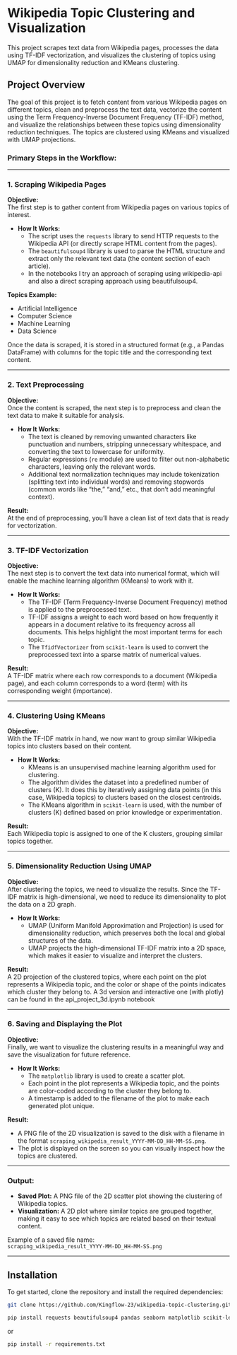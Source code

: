 # Wikipedia Topic Clustering and Visualization

This project scrapes text data from Wikipedia pages, processes the data using TF-IDF vectorization, and visualizes the clustering of topics using UMAP for dimensionality reduction and KMeans clustering.

## Project Overview

The goal of this project is to fetch content from various Wikipedia pages on different topics, clean and preprocess the text data, vectorize the content using the Term Frequency-Inverse Document Frequency (TF-IDF) method, and visualize the relationships between these topics using dimensionality reduction techniques. The topics are clustered using KMeans and visualized with UMAP projections.

### Primary Steps in the Workflow:

---

### 1. Scraping Wikipedia Pages

**Objective:**  
The first step is to gather content from Wikipedia pages on various topics of interest. 

- **How It Works:**
  - The script uses the `requests` library to send HTTP requests to the Wikipedia API (or directly scrape HTML content from the pages).
  - The `beautifulsoup4` library is used to parse the HTML structure and extract only the relevant text data (the content section of each article).
  - In the notebooks I try an approach of scraping using wikipedia-api and also a direct scraping approach using beautifulsoup4.

**Topics Example:**  
- Artificial Intelligence
- Computer Science
- Machine Learning
- Data Science

Once the data is scraped, it is stored in a structured format (e.g., a Pandas DataFrame) with columns for the topic title and the corresponding text content.

---

### 2. Text Preprocessing

**Objective:**  
Once the content is scraped, the next step is to preprocess and clean the text data to make it suitable for analysis.

- **How It Works:**
  - The text is cleaned by removing unwanted characters like punctuation and numbers, stripping unnecessary whitespace, and converting the text to lowercase for uniformity.
  - Regular expressions (`re` module) are used to filter out non-alphabetic characters, leaving only the relevant words.
  - Additional text normalization techniques may include tokenization (splitting text into individual words) and removing stopwords (common words like “the,” “and,” etc., that don’t add meaningful context).
  
**Result:**  
At the end of preprocessing, you’ll have a clean list of text data that is ready for vectorization.

---

### 3. TF-IDF Vectorization

**Objective:**  
The next step is to convert the text data into numerical format, which will enable the machine learning algorithm (KMeans) to work with it.

- **How It Works:**
  - The TF-IDF (Term Frequency-Inverse Document Frequency) method is applied to the preprocessed text.
  - TF-IDF assigns a weight to each word based on how frequently it appears in a document relative to its frequency across all documents. This helps highlight the most important terms for each topic.
  - The `TfidfVectorizer` from `scikit-learn` is used to convert the preprocessed text into a sparse matrix of numerical values.
  
**Result:**  
A TF-IDF matrix where each row corresponds to a document (Wikipedia page), and each column corresponds to a word (term) with its corresponding weight (importance).

---

### 4. Clustering Using KMeans

**Objective:**  
With the TF-IDF matrix in hand, we now want to group similar Wikipedia topics into clusters based on their content.

- **How It Works:**
  - KMeans is an unsupervised machine learning algorithm used for clustering.
  - The algorithm divides the dataset into a predefined number of clusters (K). It does this by iteratively assigning data points (in this case, Wikipedia topics) to clusters based on the closest centroids.
  - The KMeans algorithm in `scikit-learn` is used, with the number of clusters (K) defined based on prior knowledge or experimentation.
  
**Result:**  
Each Wikipedia topic is assigned to one of the K clusters, grouping similar topics together.

---

### 5. Dimensionality Reduction Using UMAP

**Objective:**  
After clustering the topics, we need to visualize the results. Since the TF-IDF matrix is high-dimensional, we need to reduce its dimensionality to plot the data on a 2D graph.

- **How It Works:**
  - UMAP (Uniform Manifold Approximation and Projection) is used for dimensionality reduction, which preserves both the local and global structures of the data.
  - UMAP projects the high-dimensional TF-IDF matrix into a 2D space, which makes it easier to visualize and interpret the clusters.
  
**Result:**  
A 2D projection of the clustered topics, where each point on the plot represents a Wikipedia topic, and the color or shape of the points indicates which cluster they belong to.
A 3d version and interactive one (with plotly) can be found in the api_project_3d.ipynb notebook

---

### 6. Saving and Displaying the Plot

**Objective:**  
Finally, we want to visualize the clustering results in a meaningful way and save the visualization for future reference.

- **How It Works:**
  - The `matplotlib` library is used to create a scatter plot.
  - Each point in the plot represents a Wikipedia topic, and the points are color-coded according to the cluster they belong to.
  - A timestamp is added to the filename of the plot to make each generated plot unique.
  
**Result:**  
- A PNG file of the 2D visualization is saved to the disk with a filename in the format `scraping_wikipedia_result_YYYY-MM-DD_HH-MM-SS.png`.
- The plot is displayed on the screen so you can visually inspect how the topics are clustered.

---

### Output:

- **Saved Plot:** A PNG file of the 2D scatter plot showing the clustering of Wikipedia topics.
- **Visualization:** A 2D plot where similar topics are grouped together, making it easy to see which topics are related based on their textual content.

Example of a saved file name:  
`scraping_wikipedia_result_YYYY-MM-DD_HH-MM-SS.png`

---

## Installation

To get started, clone the repository and install the required dependencies:

```bash
git clone https://github.com/Kingflow-23/wikipedia-topic-clustering.git
```

```bash
pip install requests beautifulsoup4 pandas seaborn matplotlib scikit-learn umap-learn wikipedia-api plotly
```

or 

```bash
pip install -r requirements.txt
```